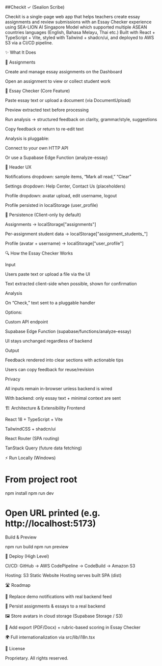 ##Checkit ✓ (Sealion Scribe)

Checkit is a single-page web app that helps teachers create essay assignments and review submissions with an Essay Checker experience using SEA-LION AI Singapore Model which supported multiple ASEAN countries languages (English, Bahasa Melayu, Thai etc.)
Built with React + TypeScript + Vite, styled with Tailwind + shadcn/ui, and deployed to AWS S3 via a CI/CD pipeline.

✨ What It Does

📘 Assignments

Create and manage essay assignments on the Dashboard

Open an assignment to view or collect student work

📝 Essay Checker (Core Feature)

Paste essay text or upload a document (via DocumentUpload)

Preview extracted text before processing

Run analysis → structured feedback on clarity, grammar/style, suggestions

Copy feedback or return to re-edit text

Analysis is pluggable:

Connect to your own HTTP API

Or use a Supabase Edge Function (analyze-essay)

🧭 Header UX

Notifications dropdown: sample items, “Mark all read,” “Clear”

Settings dropdown: Help Center, Contact Us (placeholders)

Profile dropdown: avatar upload, edit username, logout

Profile persisted in localStorage (user_profile)

💾 Persistence (Client-only by default)

Assignments → localStorage["assignments"]

Per-assignment student data → localStorage["assignment_students_<id>"]

Profile (avatar + username) → localStorage["user_profile"]

🔍 How the Essay Checker Works

Input

Users paste text or upload a file via the UI

Text extracted client-side when possible, shown for confirmation

Analysis

On “Check,” text sent to a pluggable handler

Options:

Custom API endpoint

Supabase Edge Function (supabase/functions/analyze-essay)

UI stays unchanged regardless of backend

Output

Feedback rendered into clear sections with actionable tips

Users can copy feedback for reuse/revision

Privacy

All inputs remain in-browser unless backend is wired

With backend: only essay text + minimal context are sent

🏗 Architecture & Extensibility
Frontend

React 18 + TypeScript + Vite

TailwindCSS + shadcn/ui

React Router (SPA routing)

TanStack Query (future data fetching)



⚡ Run Locally (Windows)
# From project root
npm install
npm run dev
# Open URL printed (e.g. http://localhost:5173)


Build & Preview

npm run build
npm run preview

🚀 Deploy (High Level)

CI/CD: GitHub → AWS CodePipeline → CodeBuild → Amazon S3

Hosting: S3 Static Website Hosting serves built SPA (dist)



🛣 Roadmap

🔔 Replace demo notifications with real backend feed

📂 Persist assignments & essays to a real backend

🖼 Store avatars in cloud storage (Supabase Storage / S3)

📑 Add export (PDF/Docx) + rubric-based scoring in Essay Checker

🌍 Full internationalization via src/lib/i18n.tsx

📄 License

Proprietary. All rights reserved.
